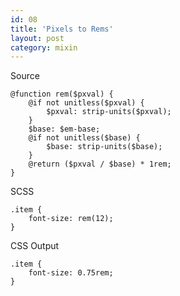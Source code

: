 ```yaml
---
id: 08
title: 'Pixels to Rems'
layout: post
category: mixin
---
```


Source

    @function rem($pxval) {
        @if not unitless($pxval) {
            $pxval: strip-units($pxval);
        }
        $base: $em-base;
        @if not unitless($base) {
            $base: strip-units($base);
        }
        @return ($pxval / $base) * 1rem;
    }

SCSS

    .item {
        font-size: rem(12);
    }

CSS Output

    .item {
        font-size: 0.75rem;
    }
